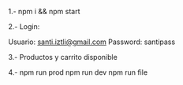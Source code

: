 1.- npm i && npm start

2.- Login:

Usuario: santi.iztli@gmail.com
Password: santipass

3.- Productos y carrito disponible

4.-
npm run prod
npm run dev
npm run file
